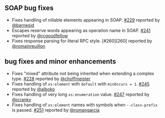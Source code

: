   [228]: https://github.com/eed3si9n/scalaxb/issues/228
  [229]: https://github.com/eed3si9n/scalaxb/issues/229
  [241]: https://github.com/eed3si9n/scalaxb/issues/241
  [245]: https://github.com/eed3si9n/scalaxb/issues/245
  [247]: https://github.com/eed3si9n/scalaxb/issues/247
  [251]: https://github.com/eed3si9n/scalaxb/issues/251
  [@choffmeister]: https://github.com/choffmeister
  [@barnesjd]: https://github.com/barnesjd
  [@jcranky]: https://github.com/jcranky
  [@rcgoodfellow]: https://github.com/rcgoodfellow
  [@romainreuillon]: https://github.com/romainreuillon
  [@alboko]: https://github.com/alboko
  [@romangarcia]: https://github.com/romangarcia

## SOAP bug fixes

- Fixes handling of nillable elements appearing in SOAP. [#229][229] reported by [@barnesjd][@barnesjd]
- Escapes reserve words appearing as operation name in SOAP. [#241][241] reported by [@rcgoodfellow][@rcgoodfellow] 
- Fixes response parsing for literal RPC style. [#260][260] reported by [@romainreuillon][@romainreuillon]

## bug fixes and minor enhancements

- Fixes "mixed" attribute not being inherited when extending a complex type. [#228][228] reported by [@choffmeister][@choffmeister]
- Fixes handling of `xs:element` with `default` with `minOccurs = 1`. [#245][245] reported by [@alboko][@alboko]
- Fixes handling of very long `xs:enumeration` value. [#247][247] reported by [@jcranky][@jcranky]
- Fixes handling of `xs:element` names with symbols when `--class-prefix` is passed. [#251][251] reported by [@romangarcia][@romangarcia]
